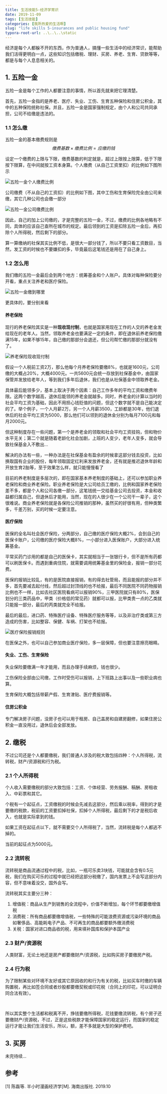 ```yaml
---
title: 生活技能5-经济学常识
date: 2019-11-09
tags: [生活技能]
categories: [我所热爱的生活啊]
slug: "life skills 5-insurances and public housing fund"
typora-root-url: ..\..\..\static
---
```


经济是每个人都躲不开的东西，作为普通人，搞懂一些生活中的经济常识，能帮助我们活得更明白一点，这些知识包括缴税、理财、买房、养老、生育、贷款等等，都是与每个人息息相关的。

## 1. 五险一金

五险一金是每个工作的人都要注意的事情，所以首先就来把它理清楚。

首先，五险一金指的是养老、医疗、失业、工伤、生育五种保险和住房公积金，其中的五种保险统称社保。并且，五险一金是国家强制规定，由个人和公司共同承担，公司不给缴是违法的。

### 1.1 怎么缴

五险一金的基本缴费规则是
$$
缴费基数 × 缴费比例 = 应缴的钱
$$




设定一个缴费的上限与下限，缴费基数的判定就是，超过上限按上限算，低于下限按下限算，在中间就按工资本身算。个人缴费（从自己工资里扣）的比例如下图所示

![五险一金个人缴费比例](/images/生活技能5-经济学常识/1HyPFP.jpg)

公司缴费（不从自己的工资扣）的比例如下图，其中工伤和生育保险完全由公司来缴，其它几种公司也会缴一部分

![五险一金公司缴费比例](/images/生活技能5-经济学常识/1Hymes.jpg)

因此，自己的加上公司缴的，才是完整的五险一金，不过，缴费的比例各地略有不同，具体的应该自己查所在城市的规定。最后领到的工资是扣除五险一金后，再扣除个人所得税，然后剩下的部分。

算一算缴纳的社保其实比例不低，是很大一部分钱了，所以不要只看工资数目，当然，发工资的时候也不要嫌扣的多，毕竟最后这笔钱还是用在了自己身上。

### 1.2 怎么用

我们缴的五险一金最后会到两个地方：统筹基金和个人账户。具体对每种保险要分开看，重点关注养老和医疗保险。

![五险一金缴到哪里](/images/生活技能5-经济学常识/1HyJOJ.jpg)

更具体的，要分别来看

#### 养老保险

现行的养老保险其实是一种**现收现付制**，也就是国家用现在工作的人交的养老金发给现在的老年人。当然，领取养老金也要满足一定的条件，即在退休前养老保险缴满15年，如果不够15年，自己缴的那部分会退还，但公司帮忙缴的那部分就没有了。

![养老保险现收现付制](/images/生活技能5-经济学常识/1HywY6.jpg)

假设一个人税前工资2万，那么他每个月养老保险要缴8%，也就是1600元，公司缴的大概占20%，大概4000元。一共5600元会统一存放到社保基金中，由国家保管并发放给老年人，等到我们多年后退休，我们也是从社保基金中领取养老金。

具体最后能领多少，基本上取决于两个因素：自己工作多年的平均工资和缴费年限。这两个数字越高，退休后能领的养老金就越多。同时，养老金的计算以当时的社会平均工资为基础，因此不用担心钱贬值的问题，但这个数字就不是自己能决定的了。举个例子，一个人月薪2万，另一个人月薪3500，工龄都是30年，他们退休后的社会平均工资为5000，那么他们可以领到的退休金分别为每月7100元和每月2000元。

但这种制度存在一些问题，第一个是养老金的领取和社会平均工资挂钩，但和物价水平无关；第二个就是随着老龄化社会加剧，上班的人变少，老年人变多，就会导致社保基金入不敷出...

解决的办法有一些，一种办法是在社保基金有盈余的时候拿这部分钱去投资，比如换取国有企业的股份，每年领取固定红利来发放养老金，还有就是推迟退休年龄和开放生育2胎等，至于效果怎么样，就只能慢慢看了

目前的养老制度是多层次的，即在国家基本养老制度的基础上，还可以参加职业养老保险和商业养老保险。职业养老保险是大公司给员工缴的，比例和国家养老保险差不多，都是个人和公司各缴一部分，这笔钱统一交给基金公司去投资，本金和收益都归属自己，但退休后才能用，当然，现在的人很少在一个公司干一辈子，这个很难说。商业养老保险就是各保险公司推销的那种，虽然买的好很有用，但种类繁多，千差万别，买的时候一定要注意。

#### 医疗保险

医保的全名叫社会医疗保险，分两部分，自己缴的医疗保险大概2%，会到自己的医保卡账户，公司缴的医疗保险大概8%，一小部分进入医保账户，大部分进入统筹基金。

平常买药门诊用的都是自己的医保卡，其实就相当于一张银行卡，但不是所有药都可以刷医保卡。而遇到重病住院，就需要调用统筹基金里的保险金，报销一部分花费。

医保的报销比较乱，有的是医院直接报销，有的得去社管局，而且能报的部分并不多，首先要减去起付线，然后超过封顶线的也不给报，最后不同医院不同药物报销比例也不一样，比如去社区医院看病可以报销90%，三甲医院就只有80%，医保划分的三类药品中，甲类（价格低的常见药）就都可以报，比甲类贵一点的乙类就只能报一部分，最后的丙类就完全不给报。

最后的最后，进口药、特殊医疗设备、特殊医疗服务等等，以及非治疗类或第三方造成的伤害，比如整容、保健、车祸、打架也不给报。

![医疗保险报销规则](/images/生活技能5-经济学常识/1HyDSO.jpg)

在医保之外，也可以自己参加商业医疗保险，多一层保障，但也要注意擦亮眼睛。

#### 失业、工伤、生育保险

失业保险要缴满一年才能用，而且办理手续麻烦，钱也很少。

工伤保险全部由公司缴，工作时受伤可以报销，上下班路上出事以及一些职业病也算。

生育保险大概包括带薪产假、生育津贴、医疗费报销等。

#### 住房公积金

专门解决房子问题，没房子也可以用于租房、自己盖房和自建房翻修，如果住房公积金一直没用过，退休后会全部发放。

## 2. 缴税

不过公司还是个人都要缴税，我们普通人涉及的税大致包括四种：个人所得税，流转税，财产/资源税和行为税。

### 2.1 个人所得税

个人收入需要缴税的部分大致包括：工资、个体经营、劳务报酬、稿酬、房租收入、中彩票和其它。

个税有一个起征点，工资缴税的时候会先减去这部分，然后乘以税率，得到的才是要缴的税款，税前的工资要扣掉社保，扣掉个人所得税，最后剩下的才是税后收入，也就是实际拿到的钱。

如果工资在起征点以下，就不需要交个人所得税了，当然，流转税是每个人都逃不掉的。

当前的起征点为5000元。

### 2.2 流转税

流转税是商品流通过程中的税，比如，一瓶可乐卖3块钱，可能就会含有0.5元税，我们在购买可乐的过程中就已经把这部分税缴了，国内发票上不会写这部分内容，但不意味着没交，国外会写。

流转税其实主要分三种：

1. 增值税：商品从生产到销售的全流程中，价值不断增加，每个环节都要缴增值税
2. 消费税：所有商品都要缴增值税，一些特殊的可能浪费资源或污染环境的商品如奢侈品、高能耗电子产品、不可再生的商品都要额外缴消费税
3. 关税：国家对进口商品收的税，用来填补国库和保护本国产业

### 2.3 财产/资源税

人类财富，无论土地还是房产都要缴财产/资源税，比如购买房子要缴房产税。

### 2.4 行为税

为了限制某些对环境不友好或其它原因收的和行为有关的税，比如买车时缴的车辆购置税，再比如签合同或者炒股都要缴契税或印花税（合同上的印花，可以证明合同合法有效）。

<br>

所以其实整个生活都和税离不开，挣钱要缴所得税，花钱要缴流转税，有个房子还要缴财产/资源税，不过，正是这些税款才能保障国家的稳定运行，而国家的稳定运行才能让我们生活安乐，所以，额，差不多就是大型的保护费吧。

## 3. 买房

未完待续...

## 参考

[1] 陈磊等. 半小时漫画经济学[M]. 海南出版社. 2019.10